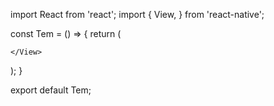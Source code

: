 import React from 'react';
import {
  View,
} from 'react-native';

const Tem = () => {
  return (
    <View>
    
    </View>
  );
}

export default Tem;
